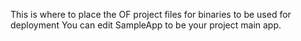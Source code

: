 This is where to place the OF project files for binaries to be used for deployment
You can edit SampleApp to be your project main app.